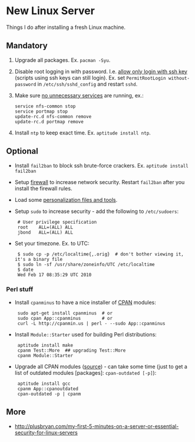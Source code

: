# New Linux Server

Things I do after installing a fresh Linux machine.

## Mandatory

 1. Upgrade all packages. Ex. `pacman -Syu`.

 1. Disable root logging in with password. I.e. [allow only login with ssh key](http://serverfault.com/a/132583) (scripts using ssh keys can still login). Ex. set `PermitRootLogin without-password` in `/etc/ssh/sshd_config` and restart `sshd`.

 1. Make sure [no unnecessary services](https://metacpan.org/pod/App::Monport) are running, ex.:

        service nfs-common stop
        service portmap stop
        update-rc.d nfs-common remove
        update-rc.d portmap remove

 1. Install `ntp` to keep exact time. Ex. `aptitude install ntp`.

## Optional

 * Install `fail2ban` to block ssh brute-force crackers. Ex. `aptitude install fail2ban`

 * Setup [firewall](https://github.com/jreisinger/varia/blob/master/iptables.sh) to increase network security. Restart `fail2ban` after you install the firewall rules.
 
 * Load some [personalization files and tools](https://github.com/jreisinger/dotfiles).

 * Setup `sudo` to increase security - add the following to `/etc/sudoers`:

        # User privilege specification
        root    ALL=(ALL) ALL
        jbond   ALL=(ALL) ALL

 * Set your timezone. Ex. to UTC:

        $ sudo cp -p /etc/localtime{,.orig}  # don't bother viewing it, it's a binary file
        $ sudo ln -sf /usr/share/zoneinfo/UTC /etc/localtime
        $ date
        Wed Feb 17 08:35:29 UTC 2010

### Perl stuff

 * Install `cpanminus` to have a nice installer of [CPAN](https://metacpan.org/) modules:
 
        sudo apt-get install cpanminus  # or
        sudo cpan App::cpanminus        # or
        curl -L http://cpanmin.us | perl - --sudo App::cpanminus

 * Install `Module::Starter` used for building Perl distributions:

        aptitude install make
        cpanm Test::More  ## upgrading Test::More
        cpanm Module::Starter

 * Upgrade all CPAN modules ([source](http://stackoverflow.com/questions/3727795/how-do-i-update-all-my-cpan-module-to-their-latest-versions)) - can take some time (just to get a list of outdated modules [packages]: `cpan-outdated [-p]`):

        aptitude install gcc
        cpanm App::cpanoutdated
        cpan-outdated -p | cpanm

## More

* http://plusbryan.com/my-first-5-minutes-on-a-server-or-essential-security-for-linux-servers

